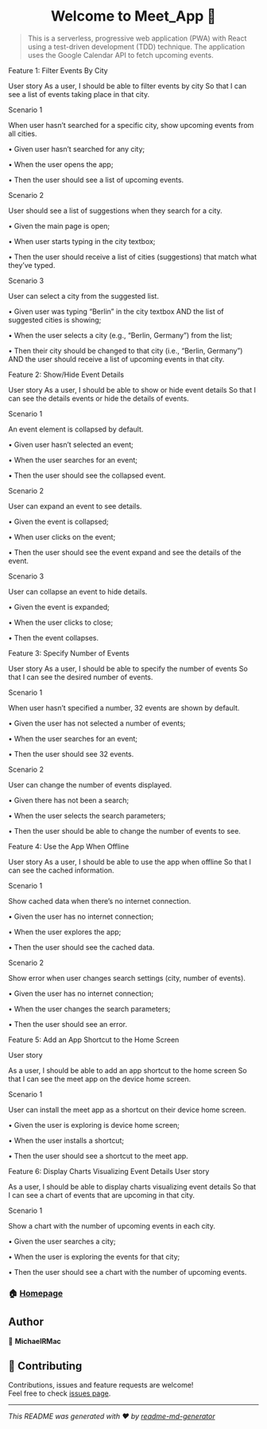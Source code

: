 <h1 align="center">Welcome to Meet_App 👋</h1>

> This is a serverless, progressive web application (PWA) with React using a
test-driven development (TDD) technique. The application uses the Google
Calendar API to fetch upcoming events.
<p>
Feature 1: Filter Events By City

User story
As a user,
I should be able to filter events by city
So that I can see a list of events taking place in that city.

Scenario 1

When user hasn’t searched for a specific city, show upcoming events from all cities.

•	Given user hasn’t searched for any city;

•	When the user opens the app;

•	Then the user should see a list of upcoming events.

Scenario 2

User should see a list of suggestions when they search for a city.

•	Given the main page is open;

•	When user starts typing in the city textbox;

•	Then the user should receive a list of cities (suggestions) that match what they’ve typed.

Scenario 3

User can select a city from the suggested list.

•	Given user was typing “Berlin” in the city textbox AND the list of suggested cities is showing;

•	When the user selects a city (e.g., “Berlin, Germany”) from the list;

•	Then their city should be changed to that city (i.e., “Berlin, Germany”) AND the user should receive a list of upcoming events in that city.


Feature 2: Show/Hide Event Details

User story
As a user,
I should be able to show or hide event details
So that I can see the details events or hide the details of events.

Scenario 1

An event element is collapsed by default.

•	Given user hasn’t selected an event;

•	When the user searches for an event;

•	Then the user should see the collapsed event.

Scenario 2

User can expand an event to see details. 

•	Given the event is collapsed;

•	When user clicks on the event;

•	Then the user should see the event expand and see the details of the event.

Scenario 3

User can collapse an event to hide details.

•	Given the event is expanded;

•	When the user clicks to close;

•	Then the event collapses.

Feature 3: Specify Number of Events

User story
As a user,
I should be able to specify the number of events 
So that I can see the desired number of events.

Scenario 1

When user hasn’t specified a number, 32 events are shown by default.

•	Given the user has not selected a number of events;

•	When the user searches for an event;

•	Then the user should see 32 events.

Scenario 2

User can change the number of events displayed.

•	Given there has not been a search;

•	When the user selects the search parameters;

•	Then the user should be able to change the number of events to see.

Feature 4: Use the App When Offline

User story
As a user,
I should be able to use the app when offline
So that I can see the cached information.

Scenario 1

Show cached data when there’s no internet connection.

•	Given the user has no internet connection;

•	When the user explores the app;

•	Then the user should see the cached data.

Scenario 2

Show error when user changes search settings (city, number of events).

•	Given the user has no internet connection;

•	When the user changes the search parameters;

•	Then the user should see an error.

Feature 5: Add an App Shortcut to the Home Screen

User story

As a user,
I should be able to add an app shortcut to the home screen
So that I can see the meet app on the device home screen.

Scenario 1

User can install the meet app as a shortcut on their device home screen.

•	Given the user is exploring is device home screen;

•	When the user installs a shortcut;

•	Then the user should see a shortcut to the meet app.

Feature 6: Display Charts Visualizing Event Details
User story

As a user,
I should be able to display charts visualizing event details
So that I can see a chart of events that are upcoming in that city.

Scenario 1

Show a chart with the number of upcoming events in each city.

•	Given the user searches a city;

•	When the user is exploring the events for that city;

•	Then the user should see a chart with the number of upcoming events.



</p>

### 🏠 [Homepage](https://Michael-R-Mac.github.io/Meet_app)

## Author

👤 **MichaelRMac**

## 🤝 Contributing

Contributions, issues and feature requests are welcome!<br />Feel free to check [issues page](https://github.com/Michael-R-Mac/Meet_app).

---

_This README was generated with ❤️ by [readme-md-generator](https://github.com/kefranabg/readme-md-generator)_
